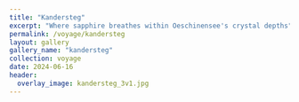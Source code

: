 ```yaml
---
title: "Kandersteg"
excerpt: "Where sapphire breathes within Oeschinensee's crystal depths"
permalink: /voyage/kandersteg
layout: gallery
gallery_name: "kandersteg"
collection: voyage
date: 2024-06-16
header:
  overlay_image: kandersteg_3v1.jpg
---
```


